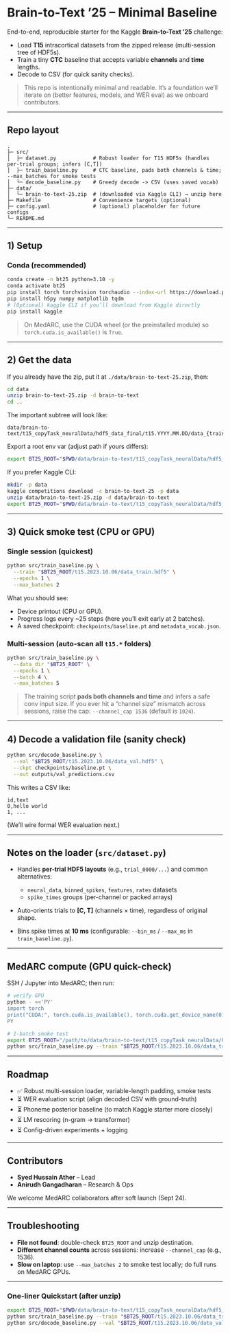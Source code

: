 # Brain-to-Text ’25 – Minimal Baseline

End-to-end, reproducible starter for the Kaggle **Brain-to-Text ’25** challenge:

* Load **T15** intracortical datasets from the zipped release (multi-session tree of HDF5s).
* Train a tiny **CTC** baseline that accepts variable **channels** and **time** lengths.
* Decode to CSV (for quick sanity checks).

> This repo is intentionally minimal and readable. It’s a foundation we’ll iterate on (better features, models, and WER eval) as we onboard contributors.

---

## Repo layout

```
.
├─ src/
│  ├─ dataset.py            # Robust loader for T15 HDF5s (handles per-trial groups; infers [C,T])
│  ├─ train_baseline.py     # CTC baseline, pads both channels & time; --max_batches for smoke tests
│  └─ decode_baseline.py    # Greedy decode -> CSV (uses saved vocab)
├─ data/
│  └─ brain-to-text-25.zip  # (downloaded via Kaggle CLI) → unzip here
├─ Makefile                 # Convenience targets (optional)
├─ config.yaml              # (optional) placeholder for future configs
└─ README.md
```

---

## 1) Setup

### Conda (recommended)

```bash
conda create -n bt25 python=3.10 -y
conda activate bt25
pip install torch torchvision torchaudio --index-url https://download.pytorch.org/whl/cpu  # or CUDA wheel on MedARC
pip install h5py numpy matplotlib tqdm
# (Optional) kaggle CLI if you’ll download from Kaggle directly
pip install kaggle
```

> On MedARC, use the CUDA wheel (or the preinstalled module) so `torch.cuda.is_available()` is `True`.

---

## 2) Get the data

If you already have the zip, put it at `./data/brain-to-text-25.zip`, then:

```bash
cd data
unzip brain-to-text-25.zip -d brain-to-text
cd ..
```

The important subtree will look like:

```
data/brain-to-text/t15_copyTask_neuralData/hdf5_data_final/t15.YYYY.MM.DD/data_{train,val,test}.hdf5
```

Export a root env var (adjust path if yours differs):

```bash
export BT25_ROOT="$PWD/data/brain-to-text/t15_copyTask_neuralData/hdf5_data_final"
```

If you prefer Kaggle CLI:

```bash
mkdir -p data
kaggle competitions download -c brain-to-text-25 -p data
unzip data/brain-to-text-25.zip -d data/brain-to-text
export BT25_ROOT="$PWD/data/brain-to-text/t15_copyTask_neuralData/hdf5_data_final"
```

---

## 3) Quick smoke test (CPU or GPU)

### Single session (quickest)

```bash
python src/train_baseline.py \
  --train "$BT25_ROOT/t15.2023.10.06/data_train.hdf5" \
  --epochs 1 \
  --max_batches 2
```

What you should see:

* Device printout (CPU or GPU).
* Progress logs every \~25 steps (here you’ll exit early at 2 batches).
* A saved checkpoint: `checkpoints/baseline.pt` and `metadata_vocab.json`.

### Multi-session (auto-scan all `t15.*` folders)

```bash
python src/train_baseline.py \
  --data_dir "$BT25_ROOT" \
  --epochs 1 \
  --batch 4 \
  --max_batches 5
```

> The training script **pads both channels and time** and infers a safe conv input size.
> If you ever hit a “channel size” mismatch across sessions, raise the cap:
> `--channel_cap 1536` (default is `1024`).

---

## 4) Decode a validation file (sanity check)

```bash
python src/decode_baseline.py \
  --val "$BT25_ROOT/t15.2023.10.06/data_val.hdf5" \
  --ckpt checkpoints/baseline.pt \
  --out outputs/val_predictions.csv
```

This writes a CSV like:

```
id,text
0,hello world
1, ...
```

(We’ll wire formal WER evaluation next.)

---

## Notes on the loader (`src/dataset.py`)

* Handles **per-trial HDF5 layouts** (e.g., `trial_0000/...`) and common alternatives:

  * `neural_data`, `binned_spikes`, `features`, `rates` datasets
  * `spike_times` groups (per-channel or packed arrays)
* Auto-orients trials to **\[C, T]** (channels × time), regardless of original shape.
* Bins spike times at **10 ms** (configurable: `--bin_ms` / `--max_ms` in `train_baseline.py`).

---

## MedARC compute (GPU quick-check)

SSH / Jupyter into MedARC; then run:

```bash
# verify GPU
python - <<'PY'
import torch
print("CUDA:", torch.cuda.is_available(), torch.cuda.get_device_name(0) if torch.cuda.is_available() else "cpu")
PY

# 1-batch smoke test
export BT25_ROOT="/path/to/data/brain-to-text/t15_copyTask_neuralData/hdf5_data_final"
python src/train_baseline.py --train "$BT25_ROOT/t15.2023.10.06/data_train.hdf5" --epochs 1 --max_batches 1
```

---

## Roadmap

* ✅ Robust multi-session loader, variable-length padding, smoke tests
* ⏳ WER evaluation script (align decoded CSV with ground-truth)
* ⏳ Phoneme posterior baseline (to match Kaggle starter more closely)
* ⏳ LM rescoring (n-gram → transformer)
* ⏳ Config-driven experiments + logging

---

## Contributors

* **Syed Hussain Ather** – Lead
* **Anirudh Gangadharan** – Research & Ops

We welcome MedARC collaborators after soft launch (Sept 24).

---

## Troubleshooting

* **File not found**: double-check `BT25_ROOT` and unzip destination.
* **Different channel counts** across sessions: increase `--channel_cap` (e.g., 1536).
* **Slow on laptop**: use `--max_batches 2` to smoke test locally; do full runs on MedARC GPUs.

---

### One-liner Quickstart (after unzip)

```bash
export BT25_ROOT="$PWD/data/brain-to-text/t15_copyTask_neuralData/hdf5_data_final" && \
python src/train_baseline.py --train "$BT25_ROOT/t15.2023.10.06/data_train.hdf5" --epochs 1 --max_batches 2 && \
python src/decode_baseline.py --val "$BT25_ROOT/t15.2023.10.06/data_val.hdf5" --ckpt checkpoints/baseline.pt --out outputs/val_predictions.csv
